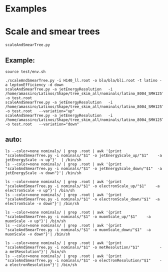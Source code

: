 Examples
====

Scale and smear trees
====

    scaleAndSmearTree.py



## Example:

    source test/env.sh

    ./scaleAndSmearTree.py -i H140_ll.root -o blu/bla/bli.root -t latino -a leptonEfficiency -d down
    scaleAndSmearTree.py -a jetEnergyResolution   -i   /home/amassiro/Latinos/Shape/tree_skim_all/nominals/latino_8004_SMH125ToWW2Tau2Nu.root   -o test.root
    scaleAndSmearTree.py -a jetEnergyResolution   -i   /home/amassiro/Latinos/Shape/tree_skim_all/nominals/latino_8004_SMH125ToWW2Tau2Nu.root   -o test.root   --variation="up"
    scaleAndSmearTree.py -a jetEnergyResolution   -i   /home/amassiro/Latinos/Shape/tree_skim_all/nominals/latino_8004_SMH125ToWW2Tau2Nu.root   -o test.root   --variation="down"


## auto:

    ls --color=none nominals/ | grep .root | awk '{print "scaleAndSmearTree.py -i nominals/"$1" -o jetEnergyScale_up/"$1"    -a jetEnergyScale -v up"}'  | /bin/sh
    ls --color=none nominals/ | grep .root | awk '{print "scaleAndSmearTree.py -i nominals/"$1" -o jetEnergyScale_down/"$1"  -a jetEnergyScale -v down"}'| /bin/sh

    ls --color=none nominals/ | grep .root | awk '{print "scaleAndSmearTree.py -i nominals/"$1" -o electronScale_up/"$1"    -a electronScale -v up"}'| /bin/sh
    ls --color=none nominals/ | grep .root | awk '{print "scaleAndSmearTree.py -i nominals/"$1" -o electronScale_down/"$1"  -a electronScale -v down"}'| /bin/sh

    ls --color=none nominals/ | grep .root | awk '{print "scaleAndSmearTree.py -i nominals/"$1" -o muonScale_up/"$1"    -a muonScale -v up"}'| /bin/sh
    ls --color=none nominals/ | grep .root | awk '{print "scaleAndSmearTree.py -i nominals/"$1" -o muonScale_down/"$1"  -a muonScale -v down"}'| /bin/sh

    ls --color=none nominals/ | grep .root | awk '{print "scaleAndSmearTree.py -i nominals/"$1" -o metResolution/"$1"         -a metResolution"}'| /bin/sh
    ls --color=none nominals/ | grep .root | awk '{print "scaleAndSmearTree.py -i nominals/"$1" -o electronResolution/"$1"    -a electronResolution"}'| /bin/sh




